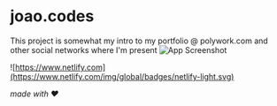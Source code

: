 # joao.codes

This project is somewhat my intro to my portfolio @ polywork.com and other social networks where I'm present
![App Screenshot](https://user-images.githubusercontent.com/12294525/120118350-034da580-c18a-11eb-9a44-14fa2aad813e.png)

![https://www.netlify.com](https://www.netlify.com/img/global/badges/netlify-light.svg)


_made with ❤️_

